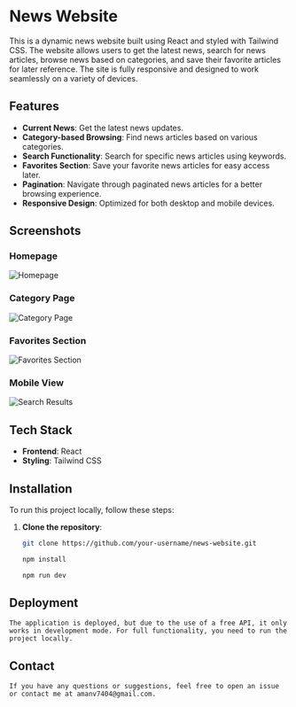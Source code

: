 # News Website

This is a dynamic news website built using React and styled with Tailwind CSS. The website allows users to get the latest news, search for news articles, browse news based on categories, and save their favorite articles for later reference. The site is fully responsive and designed to work seamlessly on a variety of devices.

## Features

- **Current News**: Get the latest news updates.
- **Category-based Browsing**: Find news articles based on various categories.
- **Search Functionality**: Search for specific news articles using keywords.
- **Favorites Section**: Save your favorite news articles for easy access later.
- **Pagination**: Navigate through paginated news articles for a better browsing experience.
- **Responsive Design**: Optimized for both desktop and mobile devices.

## Screenshots

### Homepage

![Homepage](https://asset.cloudinary.com/dd3yp2kob/7774ed25ecb96dc55211652916f27e70)

### Category Page

![Category Page](https://asset.cloudinary.com/dd3yp2kob/7774ed25ecb96dc55211652916f27e70)

### Favorites Section

![Favorites Section](https://asset.cloudinary.com/dd3yp2kob/7774ed25ecb96dc55211652916f27e70)

### Mobile View

![Search Results](https://asset.cloudinary.com/dd3yp2kob/38a46e23ce6ef6d2344c782ac8e9a0da)

## Tech Stack

- **Frontend**: React
- **Styling**: Tailwind CSS

## Installation

To run this project locally, follow these steps:

1. **Clone the repository**:

   ```bash
   git clone https://github.com/your-username/news-website.git

   npm install

   npm run dev
   ```

## Deployment

    The application is deployed, but due to the use of a free API, it only works in development mode. For full functionality, you need to run the project locally.

## Contact

    If you have any questions or suggestions, feel free to open an issue or contact me at amanv7404@gmail.com.
